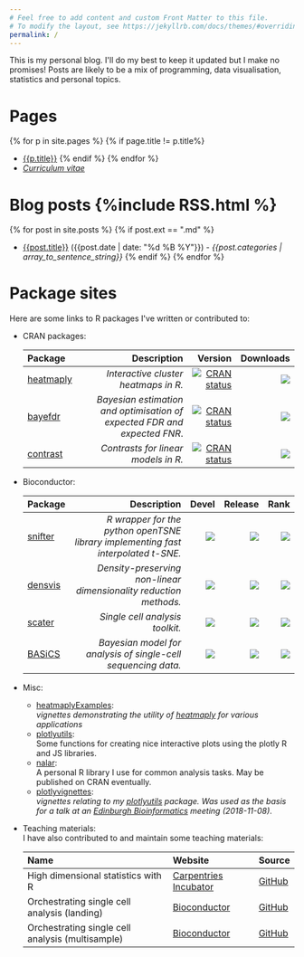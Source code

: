 ```yaml
---
# Feel free to add content and custom Front Matter to this file.
# To modify the layout, see https://jekyllrb.com/docs/themes/#overriding-theme-defaults
permalink: /
---
```


This is my personal blog. I'll do my best to keep it updated but I make no 
promises! Posts are likely to be a mix of programming, data visualisation, 
statistics and personal topics.

# Pages
{% for p in site.pages %}
{% if page.title != p.title%}
- [{{p.title}}]({{p.url}})
{% endif %}
{% endfor %}
- [*Curriculum vitae*]({{site.url}}/assets/cv.pdf)

# Blog posts {%include RSS.html %}
{% for post in site.posts %}
{% if post.ext == ".md" %}
- [{{post.title}}]({{post.url}}) ({{post.date | date: "%d %B %Y"}}) - *{{post.categories | array_to_sentence_string}}*
{% endif %}
{% endfor %}

# Package sites

Here are some links to R packages I've written or contributed to:

- CRAN packages:

  | Package | Description | Version | Downloads |
  |:--------|------------:|--------:|----------:|
  | [heatmaply](https://cran.r-project.org/web/packages/heatmaply/index.html) | *Interactive cluster heatmaps in R.* | [![CRAN status](https://www.r-pkg.org/badges/version/heatmaply)](https://CRAN.R-project.org/package=heatmaply)  | [![](https://cranlogs.r-pkg.org/badges/heatmaply)](https://cran.r-project.org/package=heatmaply) |
  | [bayefdr](https://cran.r-project.org/web/packages/bayefdr/index.html) | *Bayesian estimation and optimisation of expected FDR and expected FNR*. | [![CRAN status](https://www.r-pkg.org/badges/version/bayefdr)](https://CRAN.R-project.org/package=bayefdr)  | [![](https://cranlogs.r-pkg.org/badges/bayefdr)](https://cran.r-project.org/package=bayefdr) |
  | [contrast](https://cran.r-project.org/web/packages/contrast/index.html) | *Contrasts for linear models in R.* | [![CRAN status](https://www.r-pkg.org/badges/version/contrast)](https://CRAN.R-project.org/package=contrast) | [![](https://cranlogs.r-pkg.org/badges/contrast)](https://cran.r-project.org/package=contrast) |



- Bioconductor:

  | Package |Description | Devel | Release | Rank |
  |:--------|-----------:|------:|--------:|-----:|
  | [snifter](https://github.com/Alanocallaghan/snifter) |*R wrapper for the python openTSNE library implementing fast interpolated t-SNE.* | [![](http://bioconductor.org/shields/build/devel/bioc/snifter.svg)](http://bioconductor.org/checkResults/devel/bioc-LATEST/snifter) |[![](http://bioconductor.org/shields/build/release/bioc/snifter.svg)](http://bioconductor.org/checkResults/release/bioc-LATEST/snifter) | [![](http://bioconductor.org/shields/downloads/release/snifter.svg)](http://bioconductor.org/packages/stats/bioc/snifter/) |
  | [densvis](https://github.com/Alanocallaghan/densvis) | *Density-preserving non-linear dimensionality reduction methods.* | [![](http://bioconductor.org/shields/build/devel/bioc/densvis.svg)](http://bioconductor.org/checkResults/devel/bioc-LATEST/densvis) |[![](http://bioconductor.org/shields/build/release/bioc/densvis.svg)](http://bioconductor.org/checkResults/release/bioc-LATEST/densvis) | [![](http://bioconductor.org/shields/downloads/release/densvis.svg)](http://bioconductor.org/packages/stats/bioc/densvis/) |
  | [scater](https://github.com/Alanocallaghan/scater) | *Single cell analysis toolkit.* | [![](http://bioconductor.org/shields/build/devel/bioc/scater.svg)](http://bioconductor.org/checkResults/devel/bioc-LATEST/scater) |[![](http://bioconductor.org/shields/build/release/bioc/scater.svg)](http://bioconductor.org/checkResults/release/bioc-LATEST/scater) | [![](http://bioconductor.org/shields/downloads/release/scater.svg)](http://bioconductor.org/packages/stats/bioc/scater/) |
  | [BASiCS](https://bioconductor.org/packages/devel/bioc/html/BASiCS.html) | *Bayesian model for analysis of single-cell sequencing data.* | [![](http://bioconductor.org/shields/build/devel/bioc/BASiCS.svg)](http://bioconductor.org/checkResults/devel/bioc-LATEST/BASiCS) | [![](http://bioconductor.org/shields/build/release/bioc/BASiCS.svg)](http://bioconductor.org/checkResults/release/bioc-LATEST/BASiCS) | [![](http://bioconductor.org/shields/downloads/release/BASiCS.svg)](http://bioconductor.org/packages/stats/bioc/BASiCS/) |


- Misc:
  - [heatmaplyExamples](https://alanocallaghan.github.io/heatmaplyExamples/):  
      *vignettes demonstrating the utility of 
      [heatmaply](https://github.com/talgalili/heatmaply) for various applications*
  - [plotlyutils](https://github.com/Alanocallaghan/plotlyutils):  
    Some functions for creating nice interactive plots using the plotly R and JS
    libraries.
  - [nalar](https://github.com/Alanocallaghan/plotlyutils):  
    A personal R library I use for common analysis tasks. May be published on
    CRAN eventually.
  - [plotlyvignettes](https://alanocallaghan.github.io/plotlyvignettes):  
      *vignettes relating to my 
      [plotlyutils](https://github.com/Alanocallaghan/plotlyutils) 
      package. Was used as the basis for a talk at an 
      [Edinburgh Bioinformatics](http://www.bioinformatics.ed.ac.uk/) meeting
      (2018-11-08)*.

- Teaching materials:  
  I have also contributed to and maintain some teaching materials:
  
  | Name | Website | Source |
  |:-----|:--------|:-------|
  |High dimensional statistics with R | [Carpentries Incubator](https://carpentries-incubator.github.io/high-dimensional-stats-r/) | [GitHub](https://github.com/carpentries-incubator/high-dimensional-stats-r/)
  |Orchestrating single cell analysis (landing) | [Bioconductor](http://bioconductor.org/books/release/OSCA/) | [GitHub](https://github.com/OSCA-source/OSCA/)
  |Orchestrating single cell analysis (multisample) | [Bioconductor](http://bioconductor.org/books/release/OSCA.multisample/) | [GitHub](https://github.com/OSCA-source/OSCA.multisample/)


  <!-- - [agitated](https://alanocallaghan.github.io/agitated/):  
    *A re-implementation of UpSet plots*. -->
